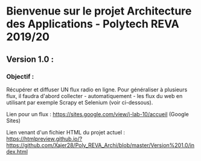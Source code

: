# Bienvenue sur le projet Architecture des Applications - Polytech REVA 2019/20

## Version 1.0 : 
### Objectif : 
Récupérer et diffuser UN flux radio en ligne. Pour généraliser à plusieurs flux, il faudra d'abord collecter - automatiquement - les flux du web en utilisant par exemple Scrapy et Selenium (voir ci-dessous).

Lien pour un flux : https://sites.google.com/view/j-lab-10/accueil (Google Sites)

Lien venant d'un fichier HTML du projet actuel : https://htmlpreview.github.io/?https://github.com/Xajer28/Poly_REVA_Archi/blob/master/Version%201.0/index.html

